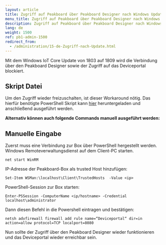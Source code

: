 ```yaml
---
layout: article
title: Zugriff auf Peakboard über Peakboard Designer nach Windows Update nicht mehr möglich
menu_title: Zugriff auf Peakboard über Peakboard Designer nach Windows Update nicht mehr möglich
description: Zugriff auf Peakboard über Peakboard Designer nach Windows Update nicht mehr möglich
lang: de
weight: 1500
ref: pb1-admin-1500
redirect_from:
  - /administration/15-de-Zugriff-nach-Update.html
---
```


Mit dem Windows IoT Core Update von 1803 auf 1809 wird die Verbindung über den Peakboard Designer sowie der Zugriff auf das Deviceportal blockiert.
## Skript Datei 
Um den Zugriff wieder freizuschalten, ist dieser Workaround nötig. Das hierfür benötigte PowerShell Skript kann [hier](https://peakboard.com/download/fixes/Peakboard-WinUpdate-Repair.zip) heruntergeladen und anschließend ausgeführt werden.

**Alternativ können auch folgende Commands manuell ausgeführt werden:**

## Manuelle Eingabe
Zuerst muss eine Verbindung zur Box über PowerShell hergestellt werden.
Windows Remoteverwaltungsdienst auf dem Client-PC starten.

```
net start WinRM
```

IP-Adresse der Peakboard-Box als trusted Host hinzufügen:

```
Set-Item WSMan:\localhost\Client\TrustedHosts  -Value <ip>
```

PowerShell-Session zur Box starten:

```
Enter-PSSession -ComputerName <ip/hostname> -Credential localhost\administrator
```

Dann diesen Befehl in die Powershell eintragen und bestätigen:

```
netsh advfirewall firewall add rule name=“Deviceportal“ dir=in action=allow protocol=TCP localport=8080
```

Nun sollte der Zugriff über den Peakboard Designer wieder funktionieren und das Deviceportal wieder erreichbar sein.

